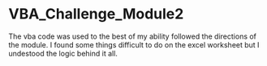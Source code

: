 # VBA_Challenge_Module2
The vba code was used to the best of my ability followed the directions of the module. I found some things difficult to do on the excel worksheet but I undestood the logic behind it all.
